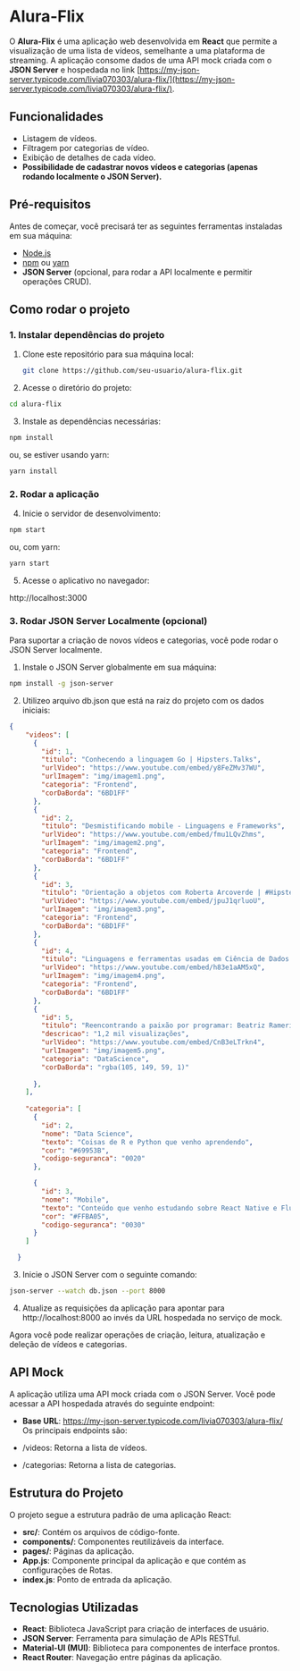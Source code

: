 # Alura-Flix

O **Alura-Flix** é uma aplicação web desenvolvida em **React** que permite a visualização de uma lista de vídeos, semelhante a uma plataforma de streaming. A aplicação consome dados de uma API mock criada com o **JSON Server** e hospedada no link [https://my-json-server.typicode.com/livia070303/alura-flix/](https://my-json-server.typicode.com/livia070303/alura-flix/).

## Funcionalidades

- Listagem de vídeos.
- Filtragem por categorias de vídeo.
- Exibição de detalhes de cada vídeo.
- **Possibilidade de cadastrar novos vídeos e categorias (apenas rodando localmente o JSON Server).**

## Pré-requisitos

Antes de começar, você precisará ter as seguintes ferramentas instaladas em sua máquina:

- [Node.js](https://nodejs.org/en/)
- [npm](https://www.npmjs.com/) ou [yarn](https://yarnpkg.com/)
- **JSON Server** (opcional, para rodar a API localmente e permitir operações CRUD).

## Como rodar o projeto

### 1. Instalar dependências do projeto

1. Clone este repositório para sua máquina local:

   ```bash
   git clone https://github.com/seu-usuario/alura-flix.git
   ```

2. Acesse o diretório do projeto:

```bash
cd alura-flix
```

3. Instale as dependências necessárias:

```bash
npm install
```
ou, se estiver usando yarn:

```bash
yarn install
```

### 2. Rodar a aplicação
4. Inicie o servidor de desenvolvimento:

```bash
npm start
```
ou, com yarn:

```bash
yarn start
```

5. Acesse o aplicativo no navegador:


http://localhost:3000

### 3. Rodar JSON Server Localmente (opcional)
Para suportar a criação de novos vídeos e categorias, você pode rodar o JSON Server localmente.

1. Instale o JSON Server globalmente em sua máquina:

```bash
npm install -g json-server
```

2. Utilizeo  arquivo db.json que está na raiz do projeto com os dados iniciais:

```json
{
    "videos": [
      {
        "id": 1,
        "titulo": "Conhecendo a linguagem Go | Hipsters.Talks",
        "urlVideo": "https://www.youtube.com/embed/y8FeZMv37WU",
        "urlImagem": "img/imagem1.png",
        "categoria": "Frontend",
        "corDaBorda": "6BD1FF"
      },
      {
        "id": 2,
        "titulo": "Desmistificando mobile - Linguagens e Frameworks",
        "urlVideo": "https://www.youtube.com/embed/fmu1LQvZhms",
        "urlImagem": "img/imagem2.png",
        "categoria": "Frontend",
        "corDaBorda": "6BD1FF"
      },
      {
        "id": 3,
        "titulo": "Orientação a objetos com Roberta Arcoverde | #Hipster...",
        "urlVideo": "https://www.youtube.com/embed/jpuJ1qrluoU",
        "urlImagem": "img/imagem3.png",
        "categoria": "Frontend",
        "corDaBorda": "6BD1FF"
      },
      {
        "id": 4,
        "titulo": "Linguagens e ferramentas usadas em Ciência de Dados...",
        "urlVideo": "https://www.youtube.com/embed/h83e1aAM5xQ",
        "urlImagem": "img/imagem4.png",
        "categoria": "Frontend",
        "corDaBorda": "6BD1FF"
      },
      {
        "id": 5,
        "titulo": "Reencontrando a paixão por programar: Beatriz Ramerindo",
        "descricao": "1,2 mil visualizações",
        "urlVideo": "https://www.youtube.com/embed/CnB3eLTrkn4",
        "urlImagem": "img/imagem5.png",
        "categoria": "DataScience",
        "corDaBorda": "rgba(105, 149, 59, 1)"
        
      },
    ],
    
    "categoria": [
      {
        "id": 2,
        "nome": "Data Science",
        "texto": "Coisas de R e Python que venho aprendendo",
        "cor": "#69953B",
        "codigo-seguranca": "0020"
      },

      {
        "id": 3,
        "nome": "Mobile",
        "texto": "Conteúdo que venho estudando sobre React Native e Flutter",
        "cor": "#FFBA05",
        "codigo-seguranca": "0030"
      }
    ]

  }
```

3. Inicie o JSON Server com o seguinte comando:

```bash
json-server --watch db.json --port 8000
```

4. Atualize as requisições da aplicação para apontar para http://localhost:8000 ao invés da URL hospedada no serviço de mock.

Agora você pode realizar operações de criação, leitura, atualização e deleção de vídeos e categorias.

## API Mock
A aplicação utiliza uma API mock criada com o JSON Server. Você pode acessar a API hospedada através do seguinte endpoint:

- **Base URL**: https://my-json-server.typicode.com/livia070303/alura-flix/
Os principais endpoints são:

- /videos: Retorna a lista de vídeos.
- /categorias: Retorna a lista de categorias.

## Estrutura do Projeto
O projeto segue a estrutura padrão de uma aplicação React:

- **src/**: Contém os arquivos de código-fonte.
- **components/**: Componentes reutilizáveis da interface.
- **pages/**: Páginas da aplicação.
- **App.js**: Componente principal da aplicação e que contém as configurações de Rotas.
- **index.js**: Ponto de entrada da aplicação.

## Tecnologias Utilizadas
- **React**: Biblioteca JavaScript para criação de interfaces de usuário.
- **JSON Server**: Ferramenta para simulação de APIs RESTful.
- **Material-UI (MUI)**: Biblioteca para componentes de interface prontos.
- **React Router**: Navegação entre páginas da aplicação.
